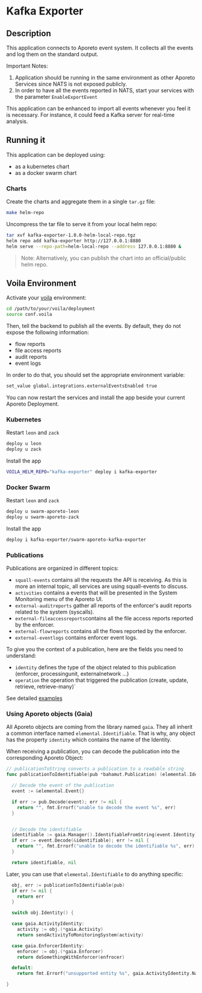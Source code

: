 # Kafka Exporter

## Description

This application connects to Aporeto event system.
It collects all the events and log them on the standard output.

Important Notes:

1. Application should be running in the same environment as other Aporeto Services since NATS is not exposed publicly.
2. In order to have all the events reported in NATS, start your services with the parameter `EnableExportEvent`

This application can be enhanced to import all events whenever you feel it is necessary.
For instance, it could feed a Kafka server for real-time analysis.

## Running it

This application can be deployed using:

* as a kubernetes chart
* as a docker swarm chart

### Charts

Create the charts and aggregate them in a single `tar.gz` file:

``` bash
make helm-repo
```

Uncompress the tar file to serve it from your local helm repo:

``` bash
tar xvf kafka-exporter-1.0.0-helm-local-repo.tgz
helm repo add kafka-exporter http://127.0.0.1:8880
helm serve --repo-path=helm-local-repo --address 127.0.0.1:8880 &
```

> Note: Alternatively, you can publish the chart into an official/public helm repo.

## Voila Environment

Activate your [voila](https://docs.console.aporeto.com/docs/install/what-is-voila/) environment:

``` bash
cd /path/to/your/voila/deployment
source conf.voila
```

Then, tell the backend to publish all the events. By default, they do not expose the following information:

* flow reports
* file access reports
* audit reports
* event logs

In order to do that, you should set the appropriate environment variable:

``` bash
set_value global.integrations.externalEventsEnabled true
```

You can now restart the services and install the app beside your current Aporeto Deployment.

### Kubernetes

Restart `leon` and `zack`

``` bash
deploy u leon
deploy u zack
```

Install the app

``` bash
VOILA_HELM_REPO="kafka-exporter" deploy i kafka-exporter
```

### Docker Swarm

Restart `leon` and `zack`

``` bash
deploy u swarm-aporeto-leon
deploy u swarm-aporeto-zack
```

Install the app

``` bash
deploy i kafka-exporter/swarm-aporeto-kafka-exporter
```

### Publications

Publications are organized in different topics:

* `squall-events` contains all the requests the API is receiving. As this is more an internal topic, all services are using squall-events to discuss.
* `activities` contains a events that will be presented in the System Monitoring menu of the Aporeto UI.
* `external-auditreports` gather all reports of the enforcer's audit reports related to the system (syscalls).
* `external-fileaccessreports`contains all the file access reports reported by the enforcer.
* `external-flowreports` contains all the flows reported by the enforcer.
* `external-eventlogs` contains enforcer event logs.


To give you the context of a publication, here are the fields you need to understand:

* `identity` defines the type of the object related to this publication (enforcer, processingunit, externalnetwork ...)
* `operation` the operation that triggered the publication (create, update, retrieve, retrieve-many)`

See detailed [examples](EXAMPLES.md)

### Using Aporeto objects (Gaia)

All Aporeto objects are coming from the library named `gaia`. They all inherit a common interface named `elemental.Identifiable`.
That is why, any object has the property `identity` which contains the name of the Identity.

When receiving a publication, you can decode the publication into the corresponding Aporeto Object:

```go
// publicationToString converts a publication to a readable string
func publicationToIdentifiable(pub *bahamut.Publication) (elemental.Identifiable, error) {

  // Decode the event of the publication
  event := &elemental.Event{}

  if err := pub.Decode(event); err != nil {
    return "", fmt.Errorf("unable to decode the event %s", err)
  }


  // Decode the identifiable
  identifiable := gaia.Manager().IdentifiableFromString(event.Identity)
  if err := event.Decode(&identifiable); err != nil {
    return "", fmt.Errorf("unable to decode the identifiable %s", err)
  }

  return identifiable, nil
```

Later, you can use that `elemental.Identifiable` to do anything specific:

```go
  obj, err := publicationToIdentifiable(pub)
  if err != nil {
    return err
  }

  switch obj.Identity() {

  case gaia.ActivityIdentity:
    activity := obj.(*gaia.Activity)
    return sendActivityToMonitoringSystem(activity)

  case gaia.EnforcerIdentity:
    enforcer := obj.(*gaia.Enforcer)
    return doSomethingWithEnforcer(enfrocer)

  default:
    return fmt.Errorf("unsupported entity %s", gaia.ActivityIdentity.Name)

}
```

